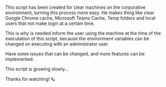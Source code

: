This script has been created for clear machines on the corporative environment, turning this process more easy. He makes thing like clear Google Chrome cache, Microsoft Teams Cache, Temp folders and local users that not make login at a certain time.

This is why is needed inform the user using the machine at the time of the executation of this script, because the environment variables can be changed on executing with an administrator user.

Have some issues that can be changed, and more features can be implemented.

This script is growing slowly...

Thanks for watching! 🪐
